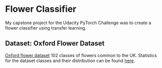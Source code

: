 # Flower Classifier
My capstone project for the Udacity PyTorch Challenge was to create a flower classifier using transfer learning.

## Dataset: Oxford Flower Dataset
[Oxford flower dataset](http://www.robots.ox.ac.uk/~vgg/data/flowers/102/index.html)
102 classes of flowers common to the UK. Statistics for the dataset classes and their distribution can be found [here](http://www.robots.ox.ac.uk/~vgg/data/flowers/102/categories.html).

